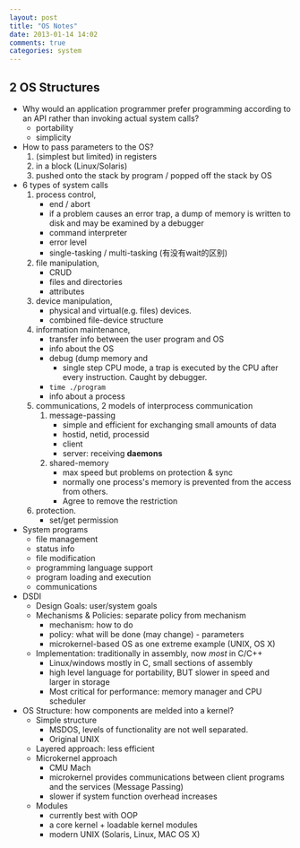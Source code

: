 ```yaml
---
layout: post
title: "OS Notes"
date: 2013-01-14 14:02
comments: true
categories: system
---
```


## 2 OS Structures

- Why would an application programmer prefer programming according to an API rather than invoking actual system calls?
	- portability
	- simplicity
- How to pass parameters to the OS?
	1. (simplest but limited) in registers
	2. in a block (Linux/Solaris)
	3. pushed onto the stack by program / popped off the stack by OS	
- 6 types of system calls
	1. process control, 
		- end / abort
		- if a problem causes an error trap, a dump of memory is written to disk and may be examined by a debugger
		- command interpreter
		- error level
		- single-tasking / multi-tasking (有没有wait的区别)
	2. file manipulation, 
		- CRUD
		- files and directories
		- attributes
	3. device manipulation, 
		- physical and virtual(e.g. files) devices. 
		- combined file-device structure
	4. information maintenance, 
		- transfer info between the user program and OS
		- info about the OS
		- debug (dump memory and
			- single step CPU mode, a trap is executed by the CPU after every instruction. Caught by debugger.
		- `time ./program`
		- info about a process
	5. communications, 2 models of interprocess communication
		1. message-passing
			- simple and efficient for exchanging small amounts of data
			- hostid, netid, processid
			- client
			- server: receiving **daemons**
		2. shared-memory
			- max speed but problems on protection & sync
			- normally one process's memory is prevented from the access from others.
			- Agree to remove the restriction
	6. protection.
		- set/get permission
- System programs
	- file management
	- status info
	- file modification
	- programming language support
	- program loading and execution
	- communications
- DSDI
	- Design Goals: user/system goals
	- Mechanisms & Policies: separate policy from mechanism 
		- mechanism: how to do
		- policy: what will be done (may change) - parameters
		- microkernel-based OS as one extreme example (UNIX, OS X)
	- Implementation: traditionally in assembly, now _most_ in C/C++ 
		- Linux/windows mostly in C, small sections of assembly
		- high level language for portability, BUT slower in speed and larger in storage
		- Most critical for performance: memory manager and CPU scheduler
- OS Structure: how components are melded into a kernel?
	- Simple structure
		- MSDOS, levels of functionality are not well separated. 
		- Original UNIX
	- Layered approach: less efficient
	- Microkernel approach 
		- CMU Mach
		- microkernel provides communications between client programs and the services (Message Passing)
		- slower if system function overhead increases
	- Modules
		- currently best with OOP
		- a core kernel + loadable kernel modules
		- modern UNIX (Solaris, Linux, MAC OS X)
		
	